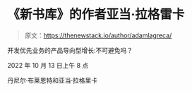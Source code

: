# 《新书库》的作者亚当·拉格雷卡

> 原文：<https://thenewstack.io/author/adamlagreca/>

开发优先业务的产品导向型增长:不可避免吗？

2022 年 10 月 13 日上午 8 点

丹尼尔·布莱恩特和亚当·拉格里卡